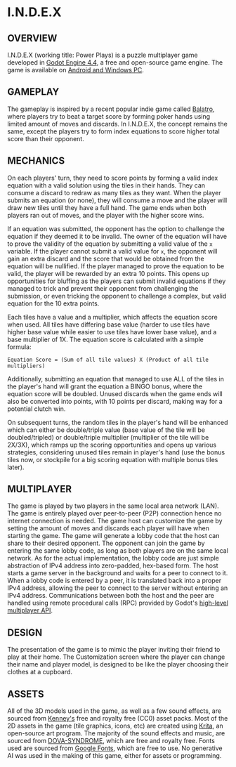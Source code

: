# I.N.D.E.X

## OVERVIEW

I.N.D.E.X (working title: Power Plays) is a puzzle multiplayer game
developed in [Godot Engine 4.4](https://godotengine.org), a free and open-source game engine. The
game is available on [Android and Windows PC](https://drive.google.com/file/d/1CUdaJL8Uj8POkha2xiO1-O7Bfyhwb84u/view?usp=drive_link).

## GAMEPLAY

The gameplay is inspired by a recent popular indie game called [Balatro](https://store.steampowered.com/app/2379780/Balatro/), where players try to beat a target score by forming poker hands using limited amount of moves and discards. In I.N.D.E.X, the concept remains the same, except the players try to form index equations to score higher total score than their opponent.

## MECHANICS

On each players' turn, they need to score points by forming a valid index equation with a valid solution using the tiles in their hands. They can consume a discard to redraw as many tiles as they want. When the player submits an equation (or none), they will consume a move and the player will draw new tiles until they have a full hand. The game ends when both players ran out of moves, and the player with the higher score wins.

If an equation was submitted, the opponent has the option to challenge the equation if they deemed it to be invalid. The owner of the equation will have to prove the validity of the equation by submitting a valid value of the ```x``` variable. If the player cannot submit a valid value for ```x```, the opponent will gain an extra discard and the score that would be obtained from the equation will be nullified. If the player managed to prove the equation to be valid, the player will be rewarded by an extra 10 points. This opens up opportunities for bluffing as the players can submit invalid equations if they managed to trick and prevent their opponent from challenging the submission, or even tricking the opponent to challenge a complex, but valid equation for the 10 extra points.

Each tiles have a value and a multiplier, which affects the equation score when used. All tiles have differing base value (harder to use tiles have higher base value while easier to use tiles have lower base value), and a base multiplier of 1X. The equation score is calculated with a simple formula:

	Equation Score = (Sum of all tile values) X (Product of all tile multipliers)

Additionally, submitting an equation that managed to use ALL of the tiles in the player's hand will grant the equation a BINGO bonus, where the equation score will be doubled. Unused discards when the game ends will also be converted into points, with 10 points per discard, making way for a potential clutch win.

On subsequent turns, the random tiles in the player's hand will be enhanced which can either be double/triple value (base value of the tile will be doubled/tripled) or double/triple multiplier (multiplier of the tile will be 2X/3X), which ramps up the scoring opportunities and opens up various strategies, considering unused tiles remain in player's hand (use the bonus tiles now, or stockpile for a big scoring equation with multiple bonus tiles later).


## MULTIPLAYER

The game is played by two players in the same local area network (LAN). The game is entirely played over peer-to-peer (P2P) connection hence no internet connection is needed. The game host can customize the game by setting the amount of moves and discards each player will have when starting the game. The game will generate a lobby code that the host can share to their desired opponent. The opponent can join the game by entering the same lobby code, as long as both players are on the same local network. As for the actual implementation, the lobby code are just simple abstraction of IPv4 address into zero-padded, hex-based form. The host starts a game server in the background and waits for a peer to connect to it. When a lobby code is entered by a peer, it is translated back into a proper IPv4 address, allowing the peer to connect to the server without entering an IPv4 address. Communications between both the host and the peer are handled using remote procedural calls (RPC) provided by Godot's [high-level multiplayer API](https://docs.godotengine.org/en/stable/tutorials/networking/high_level_multiplayer.html).

## DESIGN

The presentation of the game is to mimic the player inviting their friend to play at their home. The Customization screen where the player can change their name and player model, is designed to be like the player choosing their clothes at a cupboard.

## ASSETS

All of the 3D models used in the game, as well as a few sound effects, are sourced from [Kenney's](https://kenney.nl) free and royalty free (CC0) asset packs. Most of the 2D assets in the game (tile graphics, icons, etc) are created using [Krita](https://krita.org), an open-source art program. The majority of the sound effects and music, are sourced from [DOVA-SYNDROME](https://dova-s.jp/EN/), which are free and royalty free. Fonts used are sourced from [Google Fonts](https://fonts.google.com), which are free to use. No generative AI was used in the making of this game, either for assets or programming.